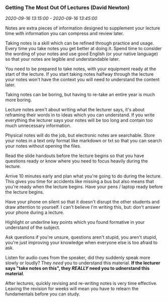 ### Getting The Most Out Of Lectures (David Newton)

_2020-09-16 13:15:00 - 2020-09-16 13:45:00_

Notes are extra pieces of information designed to supplement your lecture time with information you can compress and review later.

Taking notes is a skill which can be refined through practice and usage. Every time you take notes you get better at doing it. Spend time to consider the wording of your notes and use good English (or your native language) so that your notes are legible and understandable later.

You need to be prepared to take notes, with your equipment ready at the start of the lecture. If you start taking notes halfway through the lecture your notes won't have the context you will need to understand the content later.

Taking notes can be boring, but having to re-take an entire year is much more boring.

Lecture notes aren't about writing what the lecturer says, it's about reframing their words in to ideas which you can understand. If you write everything the lecturer says your notes will be too long and contain too much unnecessary information.

Physical notes will do the job, but electronic notes are searchable. Store your notes in a text only format like markdown or txt so that you can search your notes without opening the files.

Read the slide handouts before the lecture begins so that you have questions ready or know where you need to focus heavily during the lecture.

Arrive 10 minutes early and plan what you're going to do during the lecture. This gives you time for accidents like missing a bus but also means that you're ready when the lecture begins. Have your pens / laptop ready before the lecture begins.

Have your phone on silent so that it doesn't disrupt the other students and draw attention to yourself. I can't believe I'm writing this, but: don't answer your phone during a lecture.

Highlight or underline key points which you found formative in your understand of the subject.

Ask questions if you're unsure, questions aren't stupid, you aren't stupid, you're just improving your knowledge when everyone else is too afraid to ask.

Listen for audio cues from the speaker, did they suddenly speak more slowly or loudly? They _need_ you to understand this material. **If the lecturer says "take notes on this", they _REALLY_ need you to udnerstand this material**.

After lectures, quickly revising and re-writing notes is very time effective. Leaving the revision for weeks will mean you have to relearn the fundamentals before you can study.
